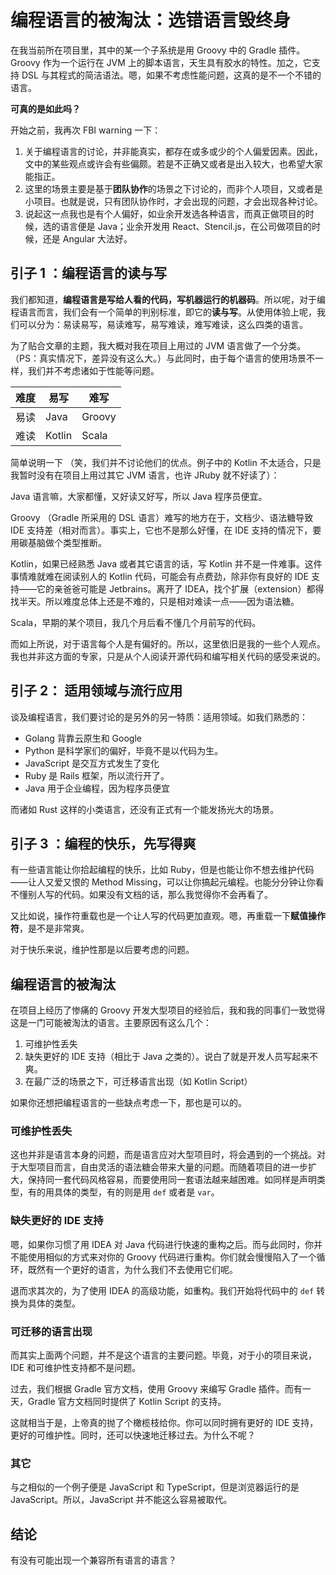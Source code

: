 # 编程语言的被淘汰：选错语言毁终身

在我当前所在项目里，其中的某一个子系统是用 Groovy 中的 Gradle  插件。Groovy 作为一个运行在 JVM 上的脚本语言，天生具有胶水的特性。加之，它支持 DSL 与其程式的简洁语法。嗯，如果不考虑性能问题，这真的是不一个不错的语言。

**可真的是如此吗？**

开始之前，我再次 FBI warning 一下：

1. 关于编程语言的讨论，并非能真实，都存在或多或少的个人偏爱因素。因此，文中的某些观点或许会有些偏颇。若是不正确又或者是出入较大，也希望大家能指正。
2. 这里的场景主要是基于**团队协作**的场景之下讨论的，而非个人项目，又或者是小项目。也就是说，只有团队协作时，才会出现的问题，才会出现各种讨论。
3. 说起这一点我也是有个人偏好，如业余开发选各种语言，而真正做项目的时候，选的语言便是 Java；业余开发用 React、Stencil.js，在公司做项目的时候，还是 Angular 大法好。

## 引子 1 ：编程语言的读与写

我们都知道，**编程语言是写给人看的代码，写机器运行的机器码**。所以呢，对于编程语言而言，我们会有一个简单的判别标准，即它的**读与写**。从使用体验上呢，我们可以分为：易读易写，易读难写，易写难读，难写难读，这么四类的语言。

为了贴合文章的主题，我大概对我在项目上用过的 JVM 语言做了一个分类。（PS：真实情况下，差异没有这么大。）与此同时，由于每个语言的使用场景不一样，我们并不考虑诸如于性能等问题。

| 难度  | 易写    |  难写      |
|--------|---------|-------------|
| 易读  |  Java  |   Groovy |
| 难读  |  Kotlin | Scala     |  

简单说明一下 （笑，我们并不讨论他们的优点。例子中的 Kotlin 不太适合，只是我暂时没有在项目上用过其它 JVM 语言，也许 JRuby 就不好读了）：

Java 语言嘛，大家都懂，又好读又好写，所以 Java 程序员便宜。

Groovy （Gradle 所采用的 DSL 语言）难写的地方在于，文档少、语法糖导致IDE 支持差（相对而言）。事实上，它也不是那么好懂，在 IDE 支持的情况下，要用碳基脑做个类型推断。

Kotlin，如果已经熟悉 Java 或者其它语言的话，写 Kotlin 并不是一件难事。这件事情难就难在阅读别人的 Kotlin 代码，可能会有点费劲，除非你有良好的 IDE 支持——它的亲爸爸可能是 Jetbrains。离开了 IDEA，找个扩展（extension）都得找半天。所以难度总体上还是不难的，只是相对难读一点——因为语法糖。

Scala，早期的某个项目，我几个月后看不懂几个月前写的代码。

而如上所说，对于语言每个人是有偏好的。所以，这里依旧是我的一些个人观点。 我也并非这方面的专家，只是从个人阅读开源代码和编写相关代码的感受来说的。
 
## 引子 2： 适用领域与流行应用

谈及编程语言，我们要讨论的是另外的另一特质：适用领域。如我们熟悉的：

 - Golang 背靠云原生和 Google
 - Python 是科学家们的偏好，毕竟不是以代码为生。
 - JavaScript 是交互方式发生了变化
 - Ruby 是 Rails 框架，所以流行开了。
 - Java 用于企业编程，因为程序员便宜

而诸如 Rust 这样的小类语言，还没有正式有一个能发扬光大的场景。

## 引子 3 ：编程的快乐，先写得爽

有一些语言能让你拾起编程的快乐，比如 Ruby，但是也能让你不想去维护代码——让人又爱又恨的 Method Missing，可以让你搞起元编程。也能分分钟让你看不懂别人写的代码。如果没有文档的话，那么我觉得你不会再看了。

又比如说，操作符重载也是一个让人写的代码更加直观。嗯，再重载一下**赋值操作符**，是不是非常爽。

对于快乐来说，维护性那是以后要考虑的问题。

## 编程语言的被淘汰

在项目上经历了惨痛的 Groovy 开发大型项目的经验后，我和我的同事们一致觉得这是一门可能被淘汰的语言。主要原因有这么几个：

1. 可维护性丢失
2. 缺失更好的 IDE 支持（相比于 Java 之类的）。说白了就是开发人员写起来不爽。
3. 在最广泛的场景之下，可迁移语言出现（如 Kotlin Script）

如果你还想把编程语言的一些缺点考虑一下，那也是可以的。

### 可维护性丢失

这也并非是语言本身的问题，而是语言应对大型项目时，将会遇到的一个挑战。对于大型项目而言，自由灵活的语法糖会带来大量的问题。而随着项目的进一步扩大，保持同一套代码风格容易，而要使用同一套语法越来越困难。如同样是声明类型，有的用具体的类型，有的则是用 `def` 或者是 `var`。

### 缺失更好的 IDE 支持

嗯，如果你习惯了用 IDEA 对 Java 代码进行快速的重构之后。而与此同时，你并不能使用相似的方式来对你的 Groovy 代码进行重构。你们就会慢慢陷入了一个循环，既然有一个更好的语言，为什么我们不去使用它们呢。

退而求其次的，为了使用 IDEA 的高级功能，如重构。我们开始将代码中的 `def` 转换为具体的类型。

### 可迁移的语言出现

而其实上面两个问题，并不是这个语言的主要问题。毕竟，对于小的项目来说，IDE 和可维护性支持都不是问题。

过去，我们根据 Gradle 官方文档，使用 Groovy 来编写 Gradle 插件。而有一天，Gradle 官方文档同时提供了 Kotlin Script 的支持。

这就相当于是，上帝真的抛了个橄榄枝给你。你可以同时拥有更好的 IDE 支持，更好的可维护性。同时，还可以快速地迁移过去。为什么不呢？

### 其它 

 与之相似的一个例子便是 JavaScript 和 TypeScript，但是浏览器运行的是 JavaScript。所以，JavaScript 并不能这么容易被取代。

## 结论

有没有可能出现一个兼容所有语言的语言？

